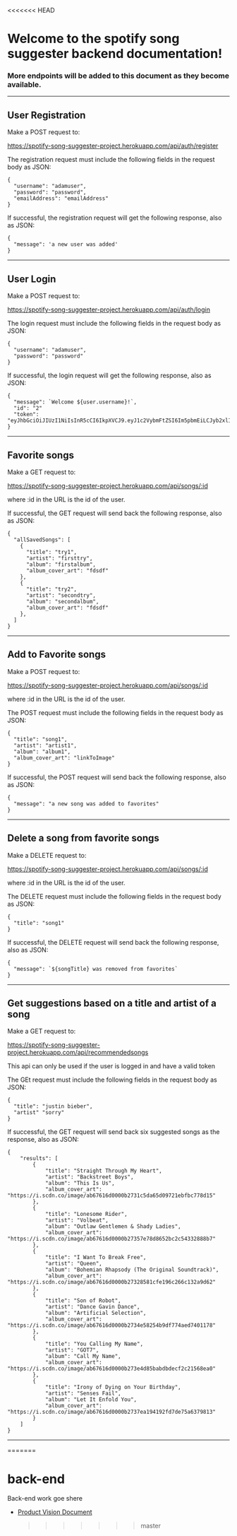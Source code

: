 <<<<<<< HEAD

# Welcome to the spotify song suggester backend documentation!

### More endpoints will be added to this document as they become available.

---

## User Registration

Make a POST request to:

https://spotify-song-suggester-project.herokuapp.com/api/auth/register

The registration request must include the following fields in the request body as JSON:

```
{
  "username": "adamuser",
  "password": "password",
  "emailAddress": "emailAddress"
}
```

If successful, the registration request will get the following response, also as JSON:

```
{
  "message": 'a new user was added'
}
```

---

## User Login

Make a POST request to:

https://spotify-song-suggester-project.herokuapp.com/api/auth/login

The login request must include the following fields in the request body as JSON:

```
{
  "username": "adamuser",
  "password": "password"
}
```

If successful, the login request will get the following response, also as JSON:

```
{
  "message": `Welcome ${user.username}!`,
  "id": "2"
  "token": "eyJhbGciOiJIUzI1NiIsInR5cCI6IkpXVCJ9.eyJ1c2VybmFtZSI6Im5pbmEiLCJyb2xlIjoidXNlciIsImlhdCI6MTU4MzE2Nzg4NywiZXhwIjoxNTgzMjU0Mjg3fQ.v6rRltdEr30KAzXbpPkVv1DFXa7t5lBRXRquHMvzmic"
}
```

---

## Favorite songs

Make a GET request to:

https://spotify-song-suggester-project.herokuapp.com/api/songs/:id

where :id in the URL is the id of the user.

If successful, the GET request will send back the following response, also as JSON:

```
{
  "allSavedSongs": [
    {
      "title": "try1",
      "artist": "firsttry",
      "album": "firstalbum",
      "album_cover_art": "fdsdf"
    },
    {
      "title": "try2",
      "artist": "secondtry",
      "album": "secondalbum",
      "album_cover_art": "fdsdf"
    },
  ]
}
```

---

## Add to Favorite songs

Make a POST request to:

https://spotify-song-suggester-project.herokuapp.com/api/songs/:id

where :id in the URL is the id of the user.

The POST request must include the following fields in the request body as JSON:

```
{
  "title": "song1",
  "artist": "artist1",
  "album": "album1",
  "album_cover_art": "linkToImage"
}
```

If successful, the POST request will send back the following response, also as JSON:

```
{
  "message": "a new song was added to favorites"
}
```

---

## Delete a song from favorite songs

Make a DELETE request to:

https://spotify-song-suggester-project.herokuapp.com/api/songs/:id

where :id in the URL is the id of the user.

The DELETE request must include the following fields in the request body as JSON:

```
{
  "title": "song1"
}
```

If successful, the DELETE request will send back the following response, also as JSON:

```
{
  "message": `${songTitle} was removed from favorites`
}
```

---

## Get suggestions based on a title and artist of a song

Make a GET request to:

https://spotify-song-suggester-project.herokuapp.com/api/recommendedsongs

This api can only be used if the user is logged in and have a valid token

The GEt request must include the following fields in the request body as JSON:

```
{
  "title": "justin bieber",
  "artist" "sorry"
}
```

If successful, the GET request will send back six suggested songs as the response, also as JSON:

```
{
    "results": [
        {
            "title": "Straight Through My Heart",
            "artist": "Backstreet Boys",
            "album": "This Is Us",
            "album_cover_art": "https://i.scdn.co/image/ab67616d0000b2731c5da65d09721ebfbc778d15"
        },
        {
            "title": "Lonesome Rider",
            "artist": "Volbeat",
            "album": "Outlaw Gentlemen & Shady Ladies",
            "album_cover_art": "https://i.scdn.co/image/ab67616d0000b27357e78d8652bc2c54332888b7"
        },
        {
            "title": "I Want To Break Free",
            "artist": "Queen",
            "album": "Bohemian Rhapsody (The Original Soundtrack)",
            "album_cover_art": "https://i.scdn.co/image/ab67616d0000b27328581cfe196c266c132a9d62"
        },
        {
            "title": "Son of Robot",
            "artist": "Dance Gavin Dance",
            "album": "Artificial Selection",
            "album_cover_art": "https://i.scdn.co/image/ab67616d0000b2734e58254b9df774aed7401178"
        },
        {
            "title": "You Calling My Name",
            "artist": "GOT7",
            "album": "Call My Name",
            "album_cover_art": "https://i.scdn.co/image/ab67616d0000b273e4d85babdbdecf2c21568ea0"
        },
        {
            "title": "Irony of Dying on Your Birthday",
            "artist": "Senses Fail",
            "album": "Let It Enfold You",
            "album_cover_art": "https://i.scdn.co/image/ab67616d0000b2737ea194192fd7de75a6379813"
        }
    ]
}

```

---

=======

# back-end

Back-end work goe shere

- [Product Vision Document](https://www.notion.so/nburkhal/Product-Vision-Document-for-Spotify-App-7dfcfe55daea496f804b47f2cac62174)
  > > > > > > > master
